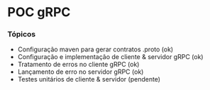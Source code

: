 # POC gRPC

### Tópicos

* Configuração maven para gerar contratos .proto (ok)
* Configuração e implementação de cliente & servidor gRPC (ok)
* Tratamento de erros no cliente gRPC (ok)
* Lançamento de erro no servidor gRPC (ok)
* Testes unitários de cliente & servidor (pendente)
